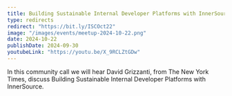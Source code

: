 ```yaml
---
title: Building Sustainable Internal Developer Platforms with InnerSource 
type: redirects
redirect: "https://bit.ly/ISCOct22"
image: "/images/events/meetup-2024-10-22.png"
date: 2024-10-22
publishDate: 2024-09-30
youtubeLink: "https://youtu.be/X_9RCLZtGDw"
---
```


In this community call we will hear David Grizzanti, from The New York Times, discuss Building Sustainable Internal Developer Platforms with InnerSource. 
